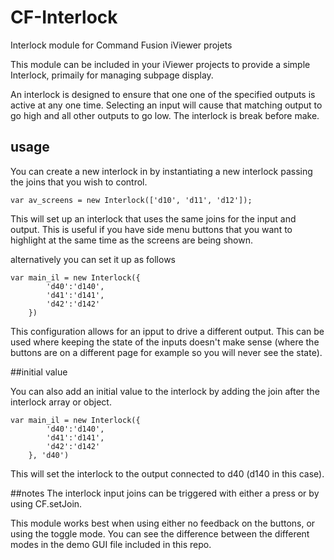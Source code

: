 # CF-Interlock
Interlock module for Command Fusion iViewer projets

This module can be included in your iViewer projects to provide a simple Interlock, primaily for managing subpage display. 

An interlock is designed to ensure that one one of the specified outputs is active at any one time. Selecting an input will cause that matching output to go high and all other outputs to go low. The interlock is break before make.

## usage
You can create a new interlock in by instantiating a new interlock passing the joins that you wish to control.

```
var av_screens = new Interlock(['d10', 'd11', 'd12']);
```
This will set up an interlock that uses the same joins for the input and output. This is useful if you have side menu buttons that you want to highlight at the same time as the screens are being shown.


alternatively you can set it up as follows

```
var main_il = new Interlock({
		'd40':'d140',
		'd41':'d141',
		'd42':'d142'
	})
```

This configuration allows for an ipput to drive a different output. This can be used where keeping the state of the inputs doesn't make sense (where the buttons are on a different page for example so you will never see the state).

##initial value

You can also add an initial value to the interlock by adding the join after the interlock array or object.
```
var main_il = new Interlock({
		'd40':'d140',
		'd41':'d141',
		'd42':'d142'
	}, 'd40')
```

This will set the interlock to the output connected to d40 (d140 in this case).

##notes
The interlock input joins can be triggered with either a press or by using CF.setJoin.

This module works best when using either no feedback on the buttons, or using the toggle mode. You can see the difference between the different modes in the demo GUI file included in this repo.



